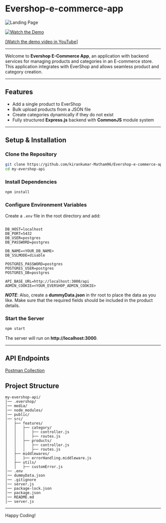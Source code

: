 # Evershop-e-commerce-app

![Landing Page](media/landing-page.png)

[![Watch the Demo](https://img.youtube.com/vi/_Kf75Zwh6sE/0.jpg)](https://www.youtube.com/watch?v=_Kf75Zwh6sE)

[[Watch the demo video in YouTube]](https://youtu.be/_Kf75Zwh6sE)

---

Welcome to **Evershop E-Commerce App**, an application with backend services for managing products and categories in an E-commerce store. This application integrates with EverShop and allows seamless product and category creation.

---

## Features

- Add a single product to EverShop
- Bulk upload products from a JSON file
- Create categories dynamically if they do not exist
- Fully structured **Express.js** backend with **CommonJS** module system

---

## Setup & Installation

### **Clone the Repository**

```sh
git clone https://github.com/kirankumar-Matham96/Evershop-e-commerce-app.git
cd my-evershop-api
```

### **Install Dependencies**

```sh
npm install
```

### **Configure Environment Variables**

Create a `.env` file in the root directory and add:

```env

DB_HOST=localhost
DB_PORT=5432
DB_USER=postgres
DB_PASSWORD=postgres

DB_NAME=<YOUR_DB_NAME>
DB_SSLMODE=disable

POSTGRES_PASSWORD=postgres
POSTGRES_USER=postgres
POSTGRES_DB=postgres

API_BASE_URL=http://localhost:3000/api
ADMIN_COOKIE=<YOUR_EVERSHOP_ADMIN_COOKIE>

```

**_NOTE_**: Also, create a **dummyData.json** in thr root to place the data as you like. Make sure that the required fields should be included in the product details.

### **Start the Server**

```sh
npm start
```

The server will run on **http://localhost:3000**.

---

## API Endpoints

[Postman Collection](https://documenter.getpostman.com/view/15920123/2sAYkLmGz1)

## Project Structure

```
my-evershop-api/
│── .evershop/
│── media/
│── node_modules/
│── public/
│── src/
│   ├── features/
│   │   ├── category/
│   │   │   ├── controller.js
│   │   │   ├── routes.js
│   │   ├── products/
│   │   │   ├── controller.js
│   │   │   ├── routes.js
│   ├── middlewares/
│   │   ├── errorHandling.middleware.js
│   ├── utils/
│   │   ├── customError.js
│── .env
│── dummyData.json
│── .gitignore
│── server.js
│── package-lock.json
│── package.json
│── README.md
│── server.js
```

---

Happy Coding!
